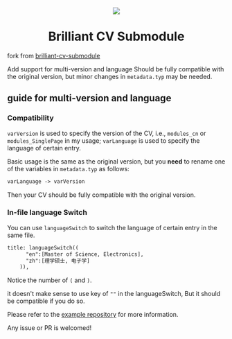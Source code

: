 <h1 align="center">
  <img src='https://github.com/mintyfrankie/mintyfrankie/assets/77310871/64861d2d-971c-47cd-a5e8-5ad8659f2c2b'>
  <br><br>
  Brilliant CV Submodule
</h1>

fork from [brilliant-cv-submodule](https://github.com/mintyfrankie/brilliant-CV-submodule)

Add support for multi-version and language
Should be fully compatible with the original version, but minor changes in `metadata.typ` may be needed.

## guide for multi-version and language
### Compatibility
`varVersion` is used to specify the version of the CV, i.e., `modules_cn` or `modules_SinglePage` in my usage;
`varLanguage` is used to specify the language of certain entry.

Basic usage is the same as the original version, but you **need** to rename one of the variables in `metadata.typ` as follows:

```tex
varLanguage -> varVersion
```
Then your CV should be fully compatible with the original version.

### In-file language Switch

You can use `languageSwitch` to switch the language of certain entry in the same file.

```tex
title: languageSwitch((
      "en":[Master of Science, Electronics],
      "zh":[理学硕士, 电子学]
    )),
```
Notice the number of `(` and `)`.

it doesn't make sense to use key of `""` in the languageSwitch, But it should be compatible if you do so.


Please refer to the [example repository](https://github.com/HernandoR/lz-brilliant-cv) for more information.



Any issue or PR is welcomed!

